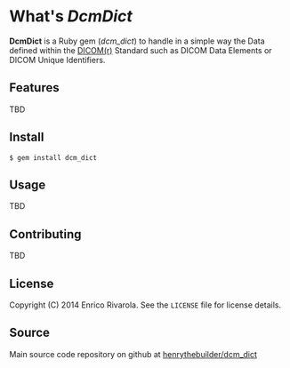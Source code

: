 # What's *DcmDict*
**DcmDict** is a Ruby gem (*dcm\_dict*) to handle in a simple way the Data defined within the [DICOM(r)][1] Standard such as DICOM Data Elements or DICOM Unique Identifiers.

## Features
TBD

## Install

    $ gem install dcm_dict

## Usage
TBD

## Contributing
TBD

## License
Copyright (C) 2014  Enrico Rivarola. See the `LICENSE` file for license details.

## Source
Main source code repository on github at [henrythebuilder/dcm_dict](https://github.com/henrythebuilder/dcm_dict)


[1]: http://medical.nema.org/dicom/        "DICOM Homepage"
